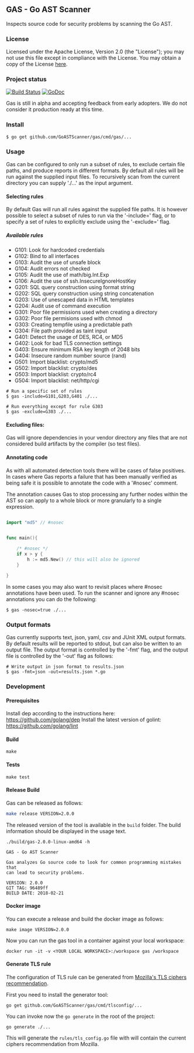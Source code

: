 

## GAS - Go AST Scanner

Inspects source code for security problems by scanning the Go AST.

### License

Licensed under the Apache License, Version 2.0 (the "License");
you may not use this file except in compliance with the License.
You may obtain a copy of the License [here](http://www.apache.org/licenses/LICENSE-2.0).

### Project status

[![Build Status](https://travis-ci.org/GoASTScanner/gas.svg?branch=master)](https://travis-ci.org/GoASTScanner/gas)
[![GoDoc](https://godoc.org/github.com/GoASTScanner/gas?status.svg)](https://godoc.org/github.com/GoASTScanner/gas)

Gas is still in alpha and accepting feedback from early adopters. We do
not consider it production ready at this time.

### Install

`$ go get github.com/GoASTScanner/gas/cmd/gas/...`

### Usage

Gas can be configured to only run a subset of rules, to exclude certain file
paths, and produce reports in different formats. By default all rules will be
run against the supplied input files. To recursively scan from the current
directory you can supply './...' as the input argument.

#### Selecting rules

By default Gas will run all rules against the supplied file paths. It is however possible to select a subset of rules to run via the '-include=' flag,
or to specify a set of rules to explicitly exclude using the '-exclude=' flag.

##### Available rules

  - G101: Look for hardcoded credentials
  - G102: Bind to all interfaces
  - G103: Audit the use of unsafe block
  - G104: Audit errors not checked
  - G105: Audit the use of math/big.Int.Exp
  - G106: Audit the use of ssh.InsecureIgnoreHostKey
  - G201: SQL query construction using format string
  - G202: SQL query construction using string concatenation
  - G203: Use of unescaped data in HTML templates
  - G204: Audit use of command execution
  - G301: Poor file permissions used when creating a directory
  - G302: Poor file permisions used with chmod
  - G303: Creating tempfile using a predictable path
  - G304: File path provided as taint input
  - G401: Detect the usage of DES, RC4, or MD5
  - G402: Look for bad TLS connection settings
  - G403: Ensure minimum RSA key length of 2048 bits
  - G404: Insecure random number source (rand)
  - G501: Import blacklist: crypto/md5
  - G502: Import blacklist: crypto/des
  - G503: Import blacklist: crypto/rc4
  - G504: Import blacklist: net/http/cgi


```
# Run a specific set of rules
$ gas -include=G101,G203,G401 ./...

# Run everything except for rule G303
$ gas -exclude=G303 ./...
```

#### Excluding files:

Gas will ignore dependencies in your vendor directory any files
that are not considered build artifacts by the compiler (so test files).

#### Annotating code

As with all automated detection tools there will be cases of false positives. In cases where Gas reports a failure that has been manually verified as being safe it is possible to annotate the code with a '#nosec' comment.

The annotation causes Gas to stop processing any further nodes within the
AST so can apply to a whole block or more granularly to a single expression.

```go

import "md5" // #nosec


func main(){

    /* #nosec */
    if x > y {
        h := md5.New() // this will also be ignored
    }

}

```

In some cases you may also want to revisit places where #nosec annotations
have been used. To run the scanner and ignore any #nosec annotations you
can do the following:

```
$ gas -nosec=true ./...
```

### Output formats

Gas currently supports text, json, yaml, csv and JUnit XML output formats. By default
results will be reported to stdout, but can also be written to an output
file. The output format is controlled by the '-fmt' flag, and the output file is controlled by the '-out' flag as follows:

```
# Write output in json format to results.json
$ gas -fmt=json -out=results.json *.go
```
### Development

#### Prerequisites

Install dep according to the instructions here: https://github.com/golang/dep
Install the latest version of golint: https://github.com/golang/lint

#### Build

```
make
```

#### Tests

```
make test
```

#### Release Build

Gas can be released as follows:

```bash
make release VERSION=2.0.0
```

The released version of the tool is available in the `build` folder. The build information should be displayed in the usage text.

```
./build/gas-2.0.0-linux-amd64 -h

GAS - Go AST Scanner

Gas analyzes Go source code to look for common programming mistakes that
can lead to security problems.

VERSION: 2.0.0
GIT TAG: 96489ff
BUILD DATE: 2018-02-21

```

#### Docker image

You can execute a release and build the docker image as follows:

```
make image VERSION=2.0.0
```

Now you can run the gas tool in a container against your local workspace:

```
docker run -it -v <YOUR LOCAL WORKSPACE>:/workspace gas /workspace
```

#### Generate TLS rule

The configuration of TLS rule can be generated from [Mozilla's TLS ciphers recommendation](https://statics.tls.security.mozilla.org/server-side-tls-conf.json).


First you need to install the generator tool:

```
go get github.com/GoASTScanner/gas/cmd/tlsconfig/...
```

You can invoke now the `go generate` in the root of the project:

```
go generate ./...
```

This will generate the `rules/tls_config.go` file with will contain the current ciphers recommendation from Mozilla.
